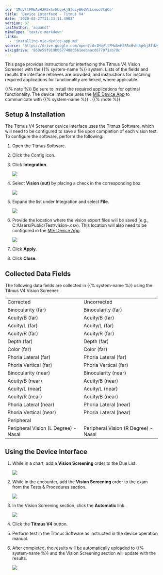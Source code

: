 ```yaml
---
id: '1MqVltFMwAvH2R5x6vhUqekj8fdzyW6dWcLseooVtdCo'
title: 'Device Interface - Titmus V4'
date: '2020-02-27T21:33:11.490Z'
version: 37
lastAuthor: 'aquandt'
mimeType: 'text/x-markdown'
links:
  - 'installing-mie-device-app.md'
source: 'https://drive.google.com/open?id=1MqVltFMwAvH2R5x6vhUqekj8fdzyW6dWcLseooVtdCo'
wikigdrive: '860e59f919b06774886561eebaacd677071ab78c'
---
```

This page provides instructions for interfacing the Titmus V4 Vision Screener with the {{% system-name %}} system. Lists of the fields and results the interface retrieves are provided, and instructions for installing required applications for functionality are linked, where applicable.

{{% note %}}
Be sure to install the required applications for optimal functionality. The device interface uses the [MIE Device App](installing-mie-device-app.md) to communicate with {{% system-name %}} .
{{% /note %}}

## Setup & Installation

The Titmus V4 Screener device interface uses the Titmus Software, which will need to be configured to save a file upon completion of each vision test. To configure the software, perform the following:

1. Open the Titmus Software.
2. Click the Config icon.
3. Click <strong>Integration</strong>.

    ![](../device-interface-titmus-v4.assets/8a758c8584409246dba9adbddffe4871.png)
4. Select <strong>Vision (out)</strong> by placing a check in the corresponding box.

    ![](../device-interface-titmus-v4.assets/a75837f5c3012c29cbfdfee849b239e3.png)
5. Expand the list under Integration and select <strong>File</strong>.

    ![](../device-interface-titmus-v4.assets/115d882247d17291e2fdd6d240c6b133.png)
6. Provide the location where the vision export files will be saved (e.g., C:/Users/Public/Test/vision-.csv). This location will also need to be configured in the [MIE Device App](installing-mie-device-app.md).

    ![](../device-interface-titmus-v4.assets/0f43ae8d7fe3415c3db5d4df68d8f1d6.png)
7. Click <strong>Apply</strong>.
8. Click <strong>Close</strong>.

## Collected Data Fields

The following data fields are collected in {{% system-name %}} using the Titmus V4 Vision Screener:
<table>
<tr>
<td>Corrected</td>
<td>Uncorrected</td>
</tr>
<tr>
<td>Binocularity (far)</td>
<td>Binocularity (far)</td>
</tr>
<tr>
<td>Acuity/B (far)</td>
<td>Acuity/B (far)</td>
</tr>
<tr>
<td>Acuity/L (far)</td>
<td>Acuity/L (far)</td>
</tr>
<tr>
<td>Acuity/R (far)</td>
<td>Acuity/R (far)</td>
</tr>
<tr>
<td>Depth (far)</td>
<td>Depth (far)</td>
</tr>
<tr>
<td>Color (far)</td>
<td>Color (far)</td>
</tr>
<tr>
<td>Phoria Lateral (far)</td>
<td>Phoria Lateral (far)</td>
</tr>
<tr>
<td>Phoria Vertical (far)</td>
<td>Phoria Vertical (far)</td>
</tr>
<tr>
<td>Binocularity (near)</td>
<td>Binocularity (near)</td>
</tr>
<tr>
<td>Acuity/B (near)</td>
<td>Acuity/B (near)</td>
</tr>
<tr>
<td>Acuity/L (near)</td>
<td>Acuity/L (near)</td>
</tr>
<tr>
<td>Acuity/R (near)</td>
<td>Acuity/B (near)</td>
</tr>
<tr>
<td>Phoria Lateral (near)</td>
<td>Phoria Lateral (near)</td>
</tr>
<tr>
<td>Phoria Vertical (near)</td>
<td>Phoria Lateral (near)</td>
</tr>
<tr>
<td>Peripheral</td>
</tr>
<tr>
<td>Peripheral Vision (L Degree) - Nasal</td>
<td>Peripheral Vision (R Degree) - Nasal</td>
</tr>
</table>

## Using the Device Interface

1. While in a chart, add a <strong>Vision Screening</strong> order to the Due List.

    ![](../device-interface-titmus-v4.assets/117b52c34295a675575015f074bf254b.png)
2. While in the encounter, add the <strong>Vision Screening</strong> order to the exam from the Tests & Procedures section.

    ![](../device-interface-titmus-v4.assets/cfbb0bdd7b358c3623ab484c11503764.png)
3. In the Vision Screening section, click the <strong>Automatic</strong> link.

    ![](../device-interface-titmus-v4.assets/083fe93049f76fead26ea21eea4bf8d4.png)
4. Click the <strong>Titmus V4</strong> button.
5. Perform test in the Titmus Software as instructed in the device operation manual.
6. After completed, the results will be automatically uploaded to {{% system-name %}} and the Vision Screening section will update with the results.

    ![](../device-interface-titmus-v4.assets/171deb438bf9d92651ffd14d8369021f.png)
